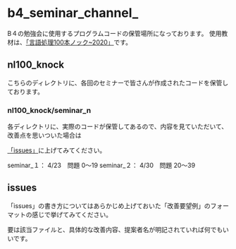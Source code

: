# b4_seminar_channel_

B４の勉強会に使用するプログラムコードの保管場所になっております。
使用教材は、[「言語処理100本ノック~2020」](https://nlp100.github.io/ja/)です。

## nl100_knock 
こちらのディレクトリに、各回のセミナーで皆さんが作成されたコードを保管しております。

### nl100_knock/seminar_n

各ディレクトリに、実際のコードが保管してあるので、内容を見ていただいて、改善点を思いついた場合は

[「issues」](https://github.com/golden77777/b4_seminar_channel_/issues)に上げてみてください。

seminar_１：  4/23　問題 0〜19
seminar_２：  4/30　問題 20〜39

 ## issues

「issues」の書き方についてはあらかじめ上げておいた「改善要望例」のフォーマットの感じで挙げてみてください。

要は該当ファイルと、具体的な改善内容、提案者名が明記されていれば何でもいいです。
